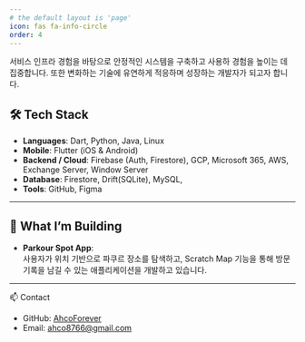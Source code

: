 ```yaml
---
# the default layout is 'page'
icon: fas fa-info-circle
order: 4
---
```

서비스 인프라 경험을 바탕으로 안정적인 시스템을 구축하고 사용하 경험을 높이는 데 집중합니다. 또한 변화하는 기술에 유연하게 적응하며 성장하는 개발자가 되고자 합니다. 

## 🛠 Tech Stack
- **Languages**: Dart, Python, Java, Linux
- **Mobile**: Flutter (iOS & Android)  
- **Backend / Cloud**: Firebase (Auth, Firestore), GCP, Microsoft 365, AWS, Exchange Server, Window Server
- **Database**: Firestore, Drift(SQLite), MySQL, 
- **Tools**: GitHub, Figma

---

## 📌 What I’m Building
- **Parkour Spot App**:  
  사용자가 위치 기반으로 파쿠르 장소를 탐색하고, Scratch Map 기능을 통해 방문 기록을 남길 수 있는 애플리케이션을 개발하고 있습니다.

---
📫 Contact  
- GitHub: [AhcoForever](https://github.com/AhcoForever)  
- Email: [ahco8766@gmail.com](mailto:ahco8766@gmail.com)